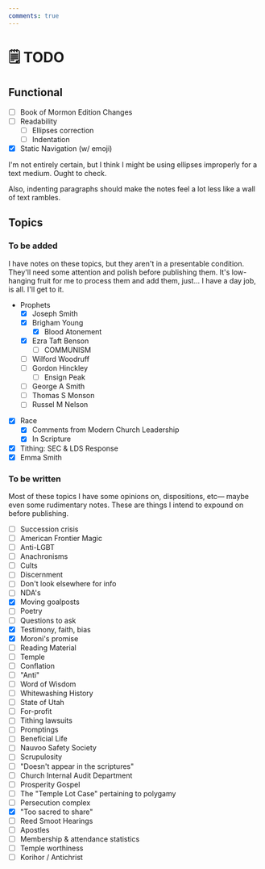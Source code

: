 ```yaml
---
comments: true
---
```

# 🗒️ TODO
## Functional

- [ ] Book of Mormon Edition Changes
- [ ] Readability
	- [ ] Ellipses correction
	- [ ] Indentation
- [x] Static Navigation (w/ emoji)

I'm not entirely certain, but I think I might be using ellipses improperly for a text medium. Ought to check.

Also, indenting paragraphs should make the notes feel a lot less like a wall of text rambles.

## Topics
### To be added
I have notes on these topics, but they aren't in a presentable condition. They'll need some attention and polish before publishing them. It's low-hanging fruit for me to process them and add them, just... I have a day job, is all. I'll get to it.

-  Prophets
	- [x] Joseph Smith
    - [x] Brigham Young
	    - [x] Blood Atonement
    - [x] Ezra Taft Benson
	    - [ ] COMMUNISM
    - [ ] Wilford Woodruff
    - [ ] Gordon Hinckley
	    - [ ] Ensign Peak
    - [ ] George A Smith
    - [ ] Thomas S Monson
    - [ ] Russel M Nelson
- [x] Race
    - [x] Comments from Modern Church Leadership
    - [x] In Scripture
- [x] Tithing: SEC & LDS Response
- [x] Emma Smith
### To be written
Most of these topics I have some opinions on, dispositions, etc— maybe even some rudimentary notes. These are things I intend to expound on before publishing.

- [ ] Succession crisis
- [ ] American Frontier Magic
- [ ] Anti-LGBT
- [ ] Anachronisms
- [ ] Cults
- [ ] Discernment
- [ ] Don't look elsewhere for info
- [ ] NDA's
- [x] Moving goalposts
- [ ] Poetry
- [ ] Questions to ask
- [x] Testimony, faith, bias
- [x] Moroni's promise
- [ ] Reading Material
- [ ] Temple
- [ ] Conflation
- [ ] "Anti"
- [ ] Word of Wisdom
- [ ] Whitewashing History
- [ ] State of Utah
- [ ] For-profit
- [ ] Tithing lawsuits
- [ ] Promptings
- [ ] Beneficial Life
- [ ] Nauvoo Safety Society
- [ ] Scrupulosity
- [ ] "Doesn't appear in the scriptures"
- [ ] Church Internal Audit Department
- [ ] Prosperity Gospel
- [ ] The "Temple Lot Case" pertaining to polygamy
- [ ] Persecution complex
- [x] "Too sacred to share"
- [ ] Reed Smoot Hearings
- [ ] Apostles
- [ ] Membership & attendance statistics
- [ ] Temple worthiness
- [ ] Korihor / Antichrist
